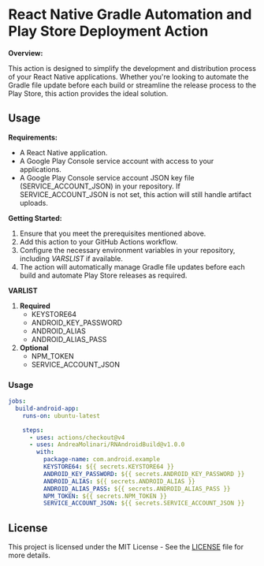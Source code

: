 # React Native Gradle Automation and Play Store Deployment Action

**Overview:**

This action is designed to simplify the development and distribution process of your React Native applications. Whether you're looking to automate the Gradle file update before each build or streamline the release process to the Play Store, this action provides the ideal solution.

## Usage

**Requirements:**

- A React Native application.
- A Google Play Console service account with access to your applications.
- A Google Play Console service account JSON key file (SERVICE_ACCOUNT_JSON) in your repository. If SERVICE_ACCOUNT_JSON is not set, this action will still handle artifact uploads.

**Getting Started:**

1. Ensure that you meet the prerequisites mentioned above.
2. Add this action to your GitHub Actions workflow.
3. Configure the necessary environment variables in your repository, including *VARSLIST* if available.
4. The action will automatically manage Gradle file updates before each build and automate Play Store releases as required.

**VARLIST**
1. **Required**
   - KEYSTORE64
   - ANDROID_KEY_PASSWORD
   - ANDROID_ALIAS
   - ANDROID_ALIAS_PASS
2. **Optional**
   - NPM_TOKEN
   - SERVICE_ACCOUNT_JSON


### Usage
```yml
jobs:
  build-android-app:
    runs-on: ubuntu-latest

    steps:
      - uses: actions/checkout@v4
      - uses: AndreaMolinari/RNAndroidBuild@v1.0.0
        with:
          package-name: com.android.example
          KEYSTORE64: ${{ secrets.KEYSTORE64 }}
          ANDROID_KEY_PASSWORD: ${{ secrets.ANDROID_KEY_PASSWORD }}
          ANDROID_ALIAS: ${{ secrets.ANDROID_ALIAS }}
          ANDROID_ALIAS_PASS: ${{ secrets.ANDROID_ALIAS_PASS }}
          NPM_TOKEN: ${{ secrets.NPM_TOKEN }}
          SERVICE_ACCOUNT_JSON: ${{ secrets.SERVICE_ACCOUNT_JSON }}
```

## License
This project is licensed under the MIT License - See the [LICENSE](LICENSE) file for more details.
